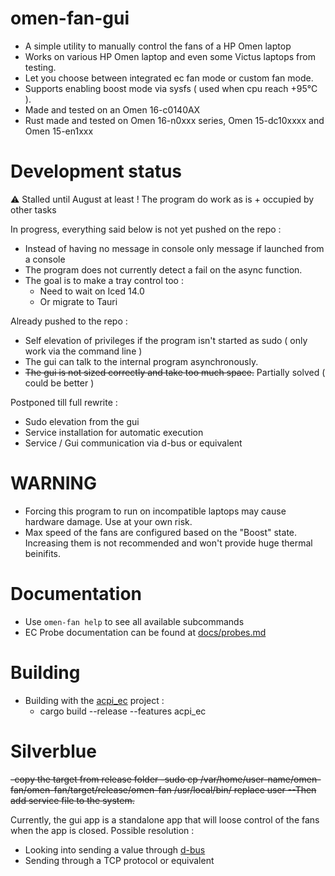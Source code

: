 # omen-fan-gui
- A simple utility to manually control the fans of a HP Omen laptop
- Works on various HP Omen laptop and even some Victus laptops from testing. 
- Let you choose between integrated ec fan mode or custom fan mode.
- Supports enabling boost mode via sysfs ( used when cpu reach +95°C ).
- Made and tested on an Omen 16-c0140AX
- Rust made and tested on Omen 16-n0xxx series, Omen 15-dc10xxxx and Omen 15-en1xxx

# Development status
⚠️ Stalled until August at least !
The program do work as is + occupied by other tasks

In progress, everything said below is not yet pushed on the repo :
- Instead of having no message in console only message if launched from a console
- The program does not currently detect a fail on the async function.
- The goal is to make a tray control too :
    - Need to wait on Iced 14.0
    - Or migrate to Tauri

Already pushed to the repo :
- Self elevation of privileges if the program isn't started as sudo ( only work via the command line )
- The gui can talk to the internal program asynchronously.
- ~~The gui is not sized correctly and take too much space.~~ Partially solved ( could be better )

Postponed till full rewrite : 
- Sudo elevation from the gui
- Service installation for automatic execution
- Service / Gui communication via d-bus or equivalent

# WARNING
- Forcing this program to run on incompatible laptops may cause hardware damage. Use at your own risk.
- Max speed of the fans are configured based on the "Boost" state. Increasing them is not recommended and won't provide huge thermal beinifits.

# Documentation
- Use `omen-fan help` to see all available subcommands
- EC Probe documentation can be found at [docs/probes.md](https://github.com/alou-S/omen-fan/blob/main/docs/probes.md)

# Building
- Building with the [acpi_ec](https://github.com/saidsay-so/acpi_ec) project :
    - cargo build --release --features acpi_ec

# Silverblue
~~-copy the target from release folder
-sudo cp /var/home/user-name/omen-fan/omen-fan/target/release/omen-fan /usr/local/bin/
replace user
--Then add service file to the system.~~

Currently, the gui app is a standalone app that will loose control of the fans when the app is closed.
Possible resolution : 
- Looking into sending a value through [d-bus](https://dbus.freedesktop.org/doc/dbus-send.1.html)
- Sending through a TCP protocol or equivalent
